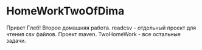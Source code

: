 # HomeWorkTwoOfDima

Привет Глеб! Второе домашняя работа.
readcsv - отдельный проект для чтения csv файлов. Проект maven.
TwoHomeWork - все остальные задачи.
